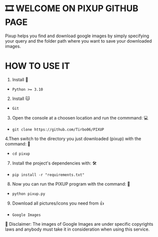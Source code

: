 # 🎞 WELCOME ON PIXUP GITHUB PAGE

Pixup helps you find and download google images by simply specifying your query and the folder path where you want to save your downloaded images.

# HOW TO USE IT
1. Install 🐍
- ```Python >= 3.10```

2. Install 🐱
- ```Git```

3. Open the console at a choosen location and run the commmand: 💻 
- ```git clone https://github.com/Tirbo06/PIXUP```

4.Then switch to the directory you just downloaded (pixup) with the command: 📁
- ```cd pixup```

7. Install the project's dependencies with: 🛠
- ```pip install -r "requirements.txt"```

8. Now you can run the PIXUP program with the command: 🚀
- ```python pixup.py```

9. Download all pictures/icons you need from 👍
- ```Google Images```

🛑 Disclaimer: 
The images of Google Images are under specific copyrights laws and anybody must take it in consideration when using this service.